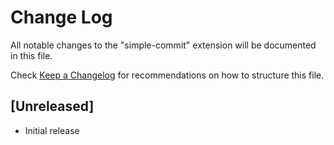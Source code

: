 # Change Log

All notable changes to the "simple-commit" extension will be documented in this file.

Check [Keep a Changelog](http://keepachangelog.com/) for recommendations on how to structure this file.

## [Unreleased]

- Initial release